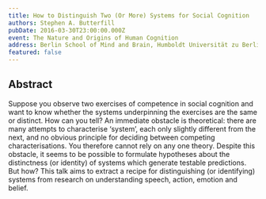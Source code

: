 ```yaml
---
title: How to Distinguish Two (Or More) Systems for Social Cognition
authors: Stephen A. Butterfill
pubDate: 2016-03-30T23:00:00.000Z
event: The Nature and Origins of Human Cognition
address: Berlin School of Mind and Brain, Humboldt Universität zu Berlin, Germany
featured: false
---
```


## Abstract

Suppose you observe two exercises of competence in social cognition and want to know 
whether the systems underpinning the exercises are the same or distinct.  How can you tell?  An immediate obstacle is theoretical: there are many attempts to characterise ‘system’, each only slightly different from the next, and no obvious principle for deciding between competing characterisations.  You therefore cannot rely on any one theory.  Despite this obstacle, it seems to be possible to formulate hypotheses about the distinctness (or identity) of systems which generate testable predictions.  But how?  This talk aims to extract a recipe for distinguishing (or identifying) systems from research on understanding speech, action, emotion and belief.

